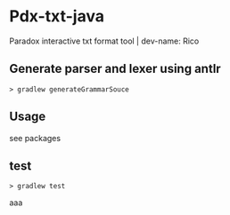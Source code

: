 # Pdx-txt-java

Paradox interactive txt format tool | dev-name: Rico

## Generate parser and lexer using antlr

`> gradlew generateGrammarSouce`

## Usage

see packages

## test

`> gradlew test`

aaa

